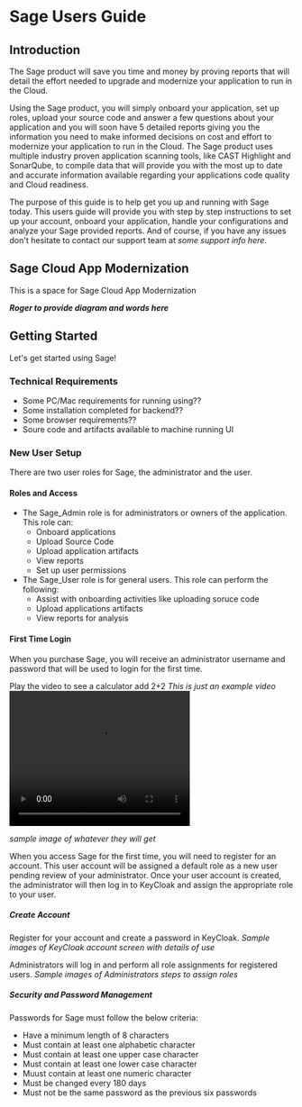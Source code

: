 
# Sage Users Guide

## Introduction

The Sage product will save you time and money by proving reports that will detail the effort needed to upgrade and modernize your application to run in the Cloud.

Using the Sage product, you will simply onboard your application, set up roles, upload your source code and answer a few questions about your application and you will soon have 5 detailed reports giving you the information you need to make informed decisions on cost and effort to modernize your application to run in the Cloud.  The Sage product uses multiple industry proven application scanning tools, like CAST Highlight and SonarQube, to compile data that will provide you with the most up to date and accurate information available regarding your applications code quality and Cloud readiness.

The purpose of this guide is to help get you up and running with Sage today.  This users guide will provide you with step by step instructions to set up your account, onboard your application, handle your configurations and analyze your Sage provided reports. And of course, if you have any issues don't hesitate to contact our support team at *some support info here*.

## Sage Cloud App Modernization

This is a space for Sage Cloud App Modernization 

**_Roger to provide diagram and words here_**

## Getting Started

Let's get started using Sage!

### Technical Requirements

- Some PC/Mac requirements for running using??
- Some installation completed for backend??
- Some browser requirements?? 
- Soure code and artifacts available to machine running UI 

### New User Setup

There are two user roles for Sage, the administrator and the user.

#### Roles and Access

- The Sage_Admin role is for administrators or owners of the application. This role can:
    - Onboard applications
    - Upload Source Code 
    - Upload application artifacts
    - View reports
    - Set up user permissions
- The Sage_User role is for general users. This role can perform the following:
    - Assist with onboarding activities like uploading soruce code
    - Upload applications artifacts
    - View reports for analysis


#### First Time Login

When you purchase Sage, you will receive an administrator username and password that will be used to login for the first time.

Play the video to see a calculator add 2+2 *This is just an example video*
<video width="320" height="240" controls>
  <source src="../Image/calculator.mp4" type="video/mp4"></source>
</video>


*sample image of whatever they will get* 

When you access Sage for the first time, you will need to register for an account.  This user account will be assigned a default role as a new user pending review of your administrator.  Once your user account is created, the administrator will then log in to KeyCloak and assign the appropriate role to your user.

##### Create Account
Register for your account and create a password in KeyCloak.
*Sample images of KeyCloak account screen with details of use*

Administrators will log in and perform all role assignments for registered users.
*Sample images of Administrators steps to assign roles*

##### Security and Password Management

Passwords for Sage must follow the below criteria:
- Have a minimum length of 8 characters
- Must contain at least one alphabetic character
- Must contain at least one upper case character
- Must contain at least one lower case character
- Muust contain at least one numeric character
- Must be changed every 180 days
- Must not be the same password as the previous six passwords

